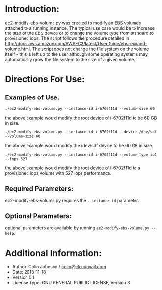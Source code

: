 # Introduction:
ec2-modify-ebs-volume.py was created to modify an EBS volumes attached to a running instance. The typical use case would be to increase the size of the EBS device or to change the volume type from standard to provisioned iops. The script follows the procedure detailed in http://docs.aws.amazon.com/AWSEC2/latest/UserGuide/ebs-expand-volume.html. The script does not change the file system on the volume itself - this is left up to the user although some operating systems may automatically grow the file system to the size of a given volume.
# Directions For Use:
## Examples of Use:

    ./ec2-modify-ebs-volume.py --instance-id i-6702f11d --volume-size 60
the above example would modify the root device of i-6702f11d to be 60 GB in size.

    ./ec2-modify-ebs-volume.py --instance-id i-6702f11d --device /dev/sdf --volume-size 60
the above example would modify the /dev/sdf device to be 60 GB in size.

    ./ec2-modify-ebs-volume.py --instance-id i-6702f11d --volume-type io1 --iops 527
the above example would modify the root device of i-6702f11d to a provisioned iops volume with 527 iops performance.
## Required Parameters:
ec2-modify-ebs-volume.py requires the `--instance-id` parameter.
## Optional Parameters:
optional parameters are available by running `ec2-modify-ebs-volume.py --help`.
# Additional Information:
- Author: Colin Johnson / colin@cloudavail.com
- Date: 2013-11-18
- Version 0.1
- License Type: GNU GENERAL PUBLIC LICENSE, Version 3

